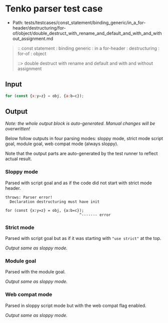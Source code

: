 # Tenko parser test case

- Path: tests/testcases/const_statement/binding_generic/in_a_for-header/destructuring/for-of/object/double_destruct_with_rename_and_default_and_with_and_without_assignment.md

> :: const statement : binding generic : in a for-header : destructuring : for-of : object
>
> ::> double destruct with rename and default and with and without assignment

## Input

`````js
for (const {x:y=z} = obj, {a:b=c});
`````

## Output

_Note: the whole output block is auto-generated. Manual changes will be overwritten!_

Below follow outputs in four parsing modes: sloppy mode, strict mode script goal, module goal, web compat mode (always sloppy).

Note that the output parts are auto-generated by the test runner to reflect actual result.

### Sloppy mode

Parsed with script goal and as if the code did not start with strict mode header.

`````
throws: Parser error!
  Declaration destructuring must have init

for (const {x:y=z} = obj, {a:b=c});
                                 ^------- error
`````

### Strict mode

Parsed with script goal but as if it was starting with `"use strict"` at the top.

_Output same as sloppy mode._

### Module goal

Parsed with the module goal.

_Output same as sloppy mode._

### Web compat mode

Parsed in sloppy script mode but with the web compat flag enabled.

_Output same as sloppy mode._
